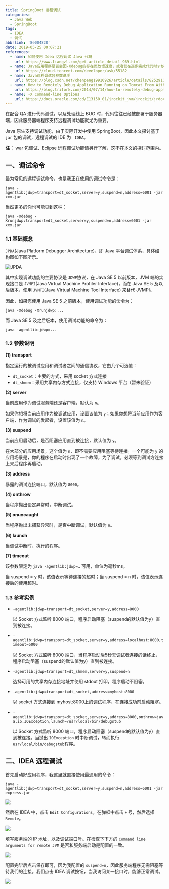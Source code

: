 ```yaml
---
title: SpringBoot 远程调试
categories:
  - Java Web
  - SpringBoot
tags:
  - IDEA
  - 调试
abbrlink: '8e004828'
date: 2019-05-25 00:07:21
references:
  - name: 如何使用 Idea 远程调试 Java 代码
    url: https://www.liangzl.com/get-article-detail-969.html
  - name: Java应用程序是否会因-Xdebug的存在而放慢速度，或者仅在逐步完成代码时才放慢速度？
    url: https://cloud.tencent.com/developer/ask/55182
  - name: Java远程调试各参数说明
    url: https://blog.csdn.net/chenpeng19910926/article/details/82529116
  - name: How to Remotely Debug Application Running on Tomcat From Within Intellij IDEA
    url: https://blog.trifork.com/2014/07/14/how-to-remotely-debug-application-running-on-tomcat-from-within-intellij-idea/
  - name: -X Command-line Options
    url: https://docs.oracle.com/cd/E13150_01/jrockit_jvm/jrockit/jrdocs/refman/optionX.html
---
```


在配合 QA 进行代码测试，以及处理线上 BUG 时，代码往往已经被部署于服务器端，因此服务器端程序支持远程调试功能就尤为重要。

Java 原生支持调试功能，由于实际开发中使用 SpringBoot，因此本文探讨基于 `jar` 包的调试，远程调试的 IDE 为 ` IDEA`。

**注：** war 包调试、Eclipse 远程调试功能请另行了解，这不在本文的探讨范围内。

## 一、调试命令

最为常见的远程调试命令，也是我正在使用的调试命令是：

```shell
java -agentlib:jdwp=transport=dt_socket,server=y,suspend=n,address=6001 -jar xxx.jar
```

当然更多的你也可能见到这种：

```shell
java -Xdebug -Xrunjdwp:transport=dt_socket,server=y,suspend=n,address=6001 -jar xxx.jar
```

### 1.1 基础概念

`JPDA`(Java Platform Debugger Architecture)，即 Java 平台调试体系，具体结构图如下图所示。

![JPDA](https://cdn.jsdelivr.net/gh/jitwxs/cdn/blog/posts/201905/20190521114410.png)

其中实现调试功能的主要协议是 `JDWP`协议，在 Java SE 5 以前版本，JVM 端的实现接口是 `JVMPI`(Java Virtual Machine Profiler Interface)，而在 Java SE 5 及以后版本，使用 `JVMTI`(Java Virtual Machine Tool Interface) 来替代 JVMPI。

因此，如果您使用 Java SE 5 之前版本，使用调试功能的命令为：

```shell
java -Xdebug -Xrunjdwp:...
```

而 Java SE 5 及之后版本，使用调试功能的命令为：

```shell
java -agentlib:jdwp=...
```

### 1.2 参数说明

**(1) transport**

指定运行的被调试应用和调试者之间的通信协议，它由几个可选值：

- `dt_socket`：主要的方式，采用 socket 方式连接
- `dt_shmem`：采用共享内存方式连接，仅支持 Windows 平台（暂未验证）

**(2) server**

当前应用作为调试服务端还是客户端，默认为 `n`。

如果你想将当前应用作为被调试应用，设置该值为 `y`；如果你想将当前应用作为客户端，作为调试的发起者，设置该值为 `n`。

**(3) suspend**

当前应用启动后，是否阻塞应用直到被连接，默认值为 `y`。

在大部分的应用场景，这个值为 `n`，即不需要应用阻塞等待连接。一个可能为 `y` 的应用场景是，你的程序在启动时出现了一个故障，为了调试，必须等到调试方连接上来后程序再启动。

**(3) address**

暴露的调试连接端口，默认值为 `8000`。

**(4) onthrow**

当程序抛出设定异常时，中断调试。

**(5) onuncaught**

当程序抛出未捕获异常时，是否中断调试，默认值为 `n`。

**(6) launch**

当调试中断时，执行的程序。

**(7) timeout**

该参数限定为 `java -agentlib:jdwp=…` 可用，单位为毫秒ms。

当 suspend = y 时，该值表示等待连接的超时；当 suspend = n 时，该值表示连接后的使用超时。

### 1.3 参考实例

- `-agentlib:jdwp=transport=dt_socket,server=y,address=8000`

  以 Socket 方式监听 8000 端口，程序启动阻塞（suspend的默认值为y）直到被连接。

- `-agentlib:jdwp=transport=dt_socket,server=y,address=localhost:8000,timeout=5000`

  以 Socket 方式监听 8000 端口，当程序启动后5秒无调试者连接的话终止，程序启动阻塞（suspend的默认值为y）直到被连接。

- `-agentlib:jdwp=transport=dt_shmem,server=y,suspend=n`

  选择可用的共享内存连接地址并使用 stdout 打印，程序启动不阻塞。

- `-agentlib:jdwp=transport=dt_socket,address=myhost:8000`

  以 socket 方式连接到 myhost:8000上的调试程序，在连接成功前启动阻塞。

- `-agentlib:jdwp=transport=dt_socket,server=y,address=8000,onthrow=java.io.IOException,launch=/usr/local/bin/debugstub`

  以 Socket 方式监听 8000 端口，程序启动阻塞（suspend的默认值为y）直到被连接。当抛出 `IOException` 时中断调试，转而执行 `usr/local/bin/debugstub`程序。

## 二、IDEA 远程调试

首先启动好应用程序，我这里就直接使用最通用的命令：

```shell
java -agentlib:jdwp=transport=dt_socket,server=y,suspend=n,address=6001 -jar express.jar
```

![](https://cdn.jsdelivr.net/gh/jitwxs/cdn/blog/posts/201905/20190521114429.png)

然后在 IDEA 中，点击 `Edit Configurations`，在弹框中点击 `+` 号，然后选择 `Remote`。

![](https://cdn.jsdelivr.net/gh/jitwxs/cdn/blog/posts/201905/20190521114514.png)

填写服务端的 IP 地址，以及调试端口号。在检查下下方的 `Command line arguments for remote JVM` 是否和服务端启动是配置的一致。

![](https://cdn.jsdelivr.net/gh/jitwxs/cdn/blog/posts/201905/20190521114700.png)

配置完毕后点击保存即可，因为我配置的 `suspend=n`，因此服务端程序无需阻塞等待我们的连接。我们点击 IDEA 调试按钮，当我访问某一接口时，能够正常调试。

![](https://cdn.jsdelivr.net/gh/jitwxs/cdn/blog/posts/201905/20190521114818.png)
